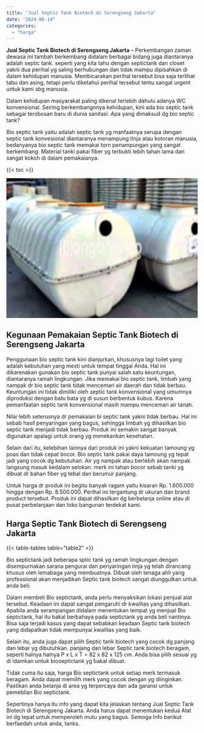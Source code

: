 ```yaml
---
title: "Jual Septic Tank Biotech di Serengseng Jakarta"
date: "2024-06-14"
categories: 
  - "harga"
---
```


**Jual Septic Tank Biotech di Serengseng Jakarta** – Perkembangan zaman dewasa ini tambah berkembang didalam berbagai bidang juga diantaranya adalah septic tank. seperti yang kita tahu dengan septictank dan closet yakni dua perihal yg saling berhubungan dan tidak mampu dipisahkan di dalam kehidupan manusia. Membicarakan perihal tersebut bisa saja terlihat tabu dan asing, tetapi perlu diketahui perihal tersebut tentu sangat urgent untuk kami sbg manusia.

Dalam kehidupan masyarakat paling dikenal terlebih dahulu adanya WC konvensional. Seiring berkembangnnya kehidupan, kini ada bio septic tank sebagai terobosan baru di dunia sanitasi. Apa yang dimaksud dg bio septic tank?

Bio septic tank yaitu adalah septic tank yg manfaatnya serupa dengan septic tank konvesional diantaranya menampung tinja atau kotoran manusia, bedanyanya bio septic tank memakai torn penampungan yang sangat berkembang. Material tanki pakai fiber yg terbukti lebih tahan lama dan sangat kokoh di dalam pemakaianya.

{{< toc >}}

![Jual Septic Tank Biotech di Serengseng Jakarta](/images/jual-bio-septictank-32.png)

## Kegunaan Pemakaian Septic Tank Biotech di Serengseng Jakarta

Penggunaan bio septic tank kini dianjurkan, khususnya lagi toilet yang adalah kebutuhan yang mesti untuk tempat tinggal Anda. Hal ini dikarenakan gunakan bio septic tank punyai salah satu keuntungan, diantaranya ramah lingkungan. Jika memakai bio septic tank, limbah yang nampak dr bio septic tank tidak mencemari air daerah dan tidak berbau. Keuntungan ini tidak dimiliki oleh septic tank konvensional yang umumnya diproduksi dengan batu bata yg di susun berbentuk kubus. Karena pemanfaatan septic tank konvensional masih mampu mencemari air tanah.

Nilai lebih seterusnya dr pemakaian bi septic tank yakni tidak berbau. Hal ini sebab hasil penyaringan yang bagus, sehingga limbah yg dihasilkan bio septic tank menjadi tidak berbau. Produk ini semakin sangat banyak digunakan apalagi untuk orang yg menekankan kesehatan.

Selain dari itu, kelebihan lainnya dari produk ini yakni kekuatan tamoung yg poas dan tidak cepat bocor. Bio septic tank pakai daya tamoung yg tepat jadi yang cocok dg kebutuhan. Air yg nampak atau berlebih akan nampak langsung masuk kedalam selokan. merk ini tahan bocor sebab tanki yg dibuat dr bahan fiber yg tebal dan berumur panjang.

Untuk harga dr produk ini begitu banyak ragam yaitu kisaran Rp. 1.600.000 hingga dengan Rp. 8.500.000. Perihal ini tergantung dr ukuran dan brand product tersebut. Produk ini dapat dihasilkan dg berbelanja online atau di pusat perbelanjaan dan toko bangunan terdekat kami.

## Harga Septic Tank Biotech di Serengseng Jakarta

{{< table-tables table="table2" >}}

Bio septictank jadi beberapa sptic tank yg ramah lingkungan dengan disempurnakan sarana pengurai dan penyaringan tinja yg telah dirancang khusus oleh lemabaga yang membuatnya. Dibuat oleh tenaga ahli yang professional akan menjadikan Septic tank biotech sangat diunggulkan untuk anda beli.

Dalam membeli Bio septictank, anda perlu menyaksikan lokasi penjual alat tersebut. Keadaan ini dapat sangat pengaruhi dr kwalitas yang dihasilkan. Apabila anda serampangan didalam menentukan tempat yg menjual Bio septictank, hal itu bakal berbahaya pada septictank yg anda beli nantinya. Bisa saja terjadi kasus yang dapat sebabkan keadaan Septic tank biotech yang didapatkan tidak mempunyai kwalitas yang baik.

Selain itu, anda juga dapat pilih Septic tank biotech yang cocok dg panjang dan lebar yg dibutuhkan. panjang dan lebar Septic tank biotech beragam, seperti halnya halnya P x L x T = 82 x 82 x 125 cm. Anda bisa pilih sesuai yg di idamkan untuk bioseptictank yg bakal dibuat.

Tidak cuma itu saja, harga Bio septictank untuk setiap merk termasuk beragam. Anda dapat memilih merk yang cocok dengan yg diinginkan. Pastikan anda belanja di area yg terpercaya dan ada garansi untuk pemeblian Bio septictank.

Sepertinya hanya itu info yang dapat kita jelaskan tentang Jual Septic Tank Biotech di Serengseng Jakarta. Anda harus dapat menentukan kedua Alat ini dg tepat untuk memperoleh mutu yang bagus. Semoga Info berikut berfaedah untuk anda, tanks.

